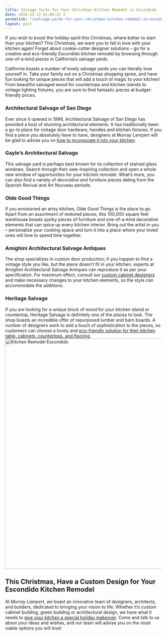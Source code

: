 ```yaml
---
title: Salvage Yards for Your Christmas Kitchen Remodel in Escondido
date: 2016-12-13 01:04:21 Z
permalink: "/salvage-yards-for-your-christmas-kitchen-remodel-in-escondido/"
layout: post
---
```


If you wish to boost the holiday spirit this Christmas, where better to start than your kitchen? This Christmas, we want you to fall in love with your kitchen again! Forget about cookie-cutter designer solutions – go for a creative and eco-friendly Escondido kitchen remodel by browsing through one-of-a-kind pieces in California’s salvage yards.

California boasts a number of lovely salvage yards you can literally lose yourself in. Take your family out on a Christmas shopping spree, and have fun looking for unique pieces that will add a touch of magic to your kitchen! From beautiful salvaged wood for countertops and kitchen islands to vintage lighting fixtures, you are sure to find fantastic pieces at budget-friendly prices.
<h3>Architectural Salvage of San Diego</h3>
Ever since it opened in 1996, Architectural Salvage of San Diego has provided a host of stunning architectural elements. It has traditionally been a go-to place for vintage door hardware, handles and kitchen fixtures. If you find a piece you absolutely have to have, designers at Murray Lampert will be glad to advise you on <a href="http://murraylampert.com/3d-architectural-rendering-services/">how to incorporate it into your kitchen</a>.
<h3>Gayle’s Architectural Salvage</h3>
This salvage yard is perhaps best known for its collection of stained glass windows. Search through their awe-inspiring collection and open a whole new window of opportunities for your kitchen remodel. What’s more, you can also find a variety of decorative and furniture pieces dating from the Spanish Revival and Art Nouveau periods.
<h3>Olde Good Things</h3>
If you envisioned an artsy kitchen, Olde Good Things is the place to go. Apart from an assortment of restored pieces, this 100,000 square feet warehouse boasts quirky pieces of furniture and one-of-a-kind decorative elements that can spice up every kitchen interior. Bring out the artist in you – personalize your cooking space and turn it into a place where your loved ones will love to spend time together.
<h3>Amighini Architectural Salvage Antiques</h3>
The shop specializes in custom door production; if you happen to find a vintage style you like, but the piece doesn’t fit in your kitchen, experts at Amighini Architectural Salvage Antiques can reproduce it as per your specification. For maximum effect, consult our <a href="http://murraylampert.com/san-diego-custom-cabinet-construction-services/">custom cabinet designers</a> and make necessary changes to your kitchen elements, so the style can accommodate the additions.
<h3>Heritage Salvage</h3>
If you are looking for a unique block of wood for your kitchen island or countertop, Heritage Salvage is definitely one of the places to look. The shop boasts an incredible offer of repurposed lumber and barn boards. A number of designers work to add a touch of sophistication to the pieces, so customers can choose a lovely and <a href="http://murraylampert.com/2016-eco-friendly-kitchen-remodeling-ideas/">eco-friendly solution for their kitchen table, cabinets, countertops, and flooring</a>.

<img class="aligncenter size-large wp-image-3194" src="http://murraylampert.com/wp-content/uploads/Kitchen-Remodel-Escondido-1024x805.jpg" alt="Kitchen Remodel Escondido" width="940" height="739" />
<h2>This Christmas, Have a Custom Design for Your Escondido Kitchen Remodel</h2>
At <em>Murray Lampert</em>, we boast an innovative team of designers, architects, and builders, dedicated to bringing your vision to life. Whether it’s custom cabinet building, green building or architectural design, we have what it needs to <a href="http://murraylampert.com/san-diego-kitchen-remodeling-services/">give your kitchen a special holiday makeover</a>. Come and talk to us about your ideas and wishes, and our team will advise you on the most viable options you will love!

&nbsp;

&nbsp;

&nbsp;
